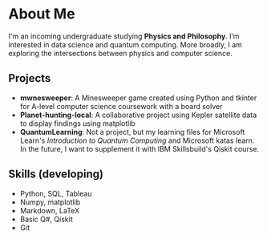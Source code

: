 # About Me

I'm an incoming undergraduate studying **Physics and Philosophy**. I’m interested in data science and quantum computing. More broadly, I am exploring the intersections between physics and computer science.

## Projects

- **mwnesweeper**: A Minesweeper game created using Python and tkinter for A-level computer science coursework with a board solver
- **Planet-hunting-local**: A collaborative project using Kepler satellite data to display findings using matplotlib
- **QuantumLearning**: Not a project, but my learning files for Microsoft Learn's _Introduction to Quantum Computing_ and Microsoft katas learn. In the future, I want to supplement it with IBM Skillsbuild's Qiskit course.

## Skills (developing)

- Python, SQL, Tableau
- Numpy, matplotlib
- Markdown, LaTeX
- Basic Q#, Qiskit
- Git
